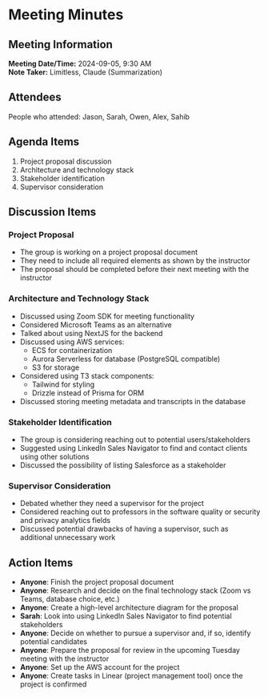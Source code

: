 # Meeting Minutes

## Meeting Information

**Meeting Date/Time:** 2024-09-05, 9:30 AM  
**Note Taker:** Limitless, Claude (Summarization)

## Attendees

People who attended: Jason, Sarah, Owen, Alex, Sahib

## Agenda Items

1. Project proposal discussion
2. Architecture and technology stack
3. Stakeholder identification
4. Supervisor consideration

## Discussion Items

### Project Proposal

- The group is working on a project proposal document
- They need to include all required elements as shown by the instructor
- The proposal should be completed before their next meeting with the instructor

### Architecture and Technology Stack

- Discussed using Zoom SDK for meeting functionality
- Considered Microsoft Teams as an alternative
- Talked about using NextJS for the backend
- Discussed using AWS services:
  - ECS for containerization
  - Aurora Serverless for database (PostgreSQL compatible)
  - S3 for storage
- Considered using T3 stack components:
  - Tailwind for styling
  - Drizzle instead of Prisma for ORM
- Discussed storing meeting metadata and transcripts in the database

### Stakeholder Identification

- The group is considering reaching out to potential users/stakeholders
- Suggested using LinkedIn Sales Navigator to find and contact clients using other solutions
- Discussed the possibility of listing Salesforce as a stakeholder

### Supervisor Consideration

- Debated whether they need a supervisor for the project
- Considered reaching out to professors in the software quality or security and privacy analytics fields
- Discussed potential drawbacks of having a supervisor, such as additional unnecessary work

## Action Items

- **Anyone**: Finish the project proposal document
- **Anyone**: Research and decide on the final technology stack (Zoom vs Teams, database choice, etc.)
- **Anyone**: Create a high-level architecture diagram for the proposal
- **Sarah**: Look into using LinkedIn Sales Navigator to find potential stakeholders
- **Anyone**: Decide on whether to pursue a supervisor and, if so, identify potential candidates
- **Anyone**: Prepare the proposal for review in the upcoming Tuesday meeting with the instructor
- **Anyone**: Set up the AWS account for the project
- **Anyone**: Create tasks in Linear (project management tool) once the project is confirmed
